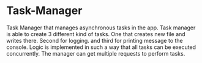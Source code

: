 # Task-Manager

Task Manager that manages asynchronous tasks in the app. Task manager is able to create 3 different kind of tasks. 
 One that creates new file and writes there. Second for logging. 
 and third for printing message to the console. Logic is implemented in such a way that all tasks can be executed concurrently. 
 The manager can get multiple requests to perform tasks.
